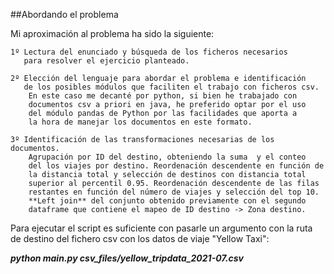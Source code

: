 ##Abordando el problema

Mi aproximación al problema ha sido la siguiente:

    1º Lectura del enunciado y búsqueda de los ficheros necesarios
       para resolver el ejercicio planteado.
    
    2º Elección del lenguaje para abordar el problema e identificación
       de los posibles módulos que faciliten el trabajo con ficheros csv.
        En este caso me decanté por python, si bien he trabajado con 
        documentos csv a priori en java, he preferido optar por el uso 
        del módulo pandas de Python por las facilidades que aporta a 
        la hora de manejar los documentos en este formato.
    
    3º Identificación de las transformaciones necesarias de los documentos.
        Agrupación por ID del destino, obteniendo la suma  y el conteo
        del los viajes por destino. Reordenación descendente en función de
        la distancia total y selección de destinos con distancia total 
        superior al percentil 0.95. Reordenación descendente de las filas 
        restantes en función del número de viajes y selección del top 10.
        **Left join** del conjunto obtenido previamente con el segundo 
        dataframe que contiene el mapeo de ID destino -> Zona destino.
    
Para ejecutar el script es suficiente con pasarle un argumento con la ruta
de destino del fichero csv con los datos de viaje "Yellow Taxi":

_**python main.py csv_files/yellow_tripdata_2021-07.csv**_
